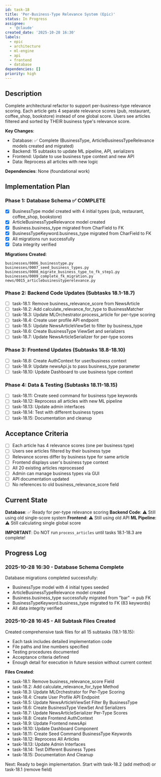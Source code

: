```yaml
---
id: task-18
title: 'Per-Business-Type Relevance System (Epic)'
status: In Progress
assignee:
  - '@claude'
created_date: '2025-10-28 16:30'
labels:
  - epic
  - architecture
  - ml-engine
  - api
  - frontend
  - database
dependencies: []
priority: high
---
```


## Description

<!-- SECTION:DESCRIPTION:BEGIN -->
Complete architectural refactor to support per-business-type relevance scoring. Each article gets 4 separate relevance scores (pub, restaurant, coffee_shop, bookstore) instead of one global score. Users see articles filtered and sorted by THEIR business type's relevance score.

**Key Changes**:
- Database: ✅ Complete (BusinessType, ArticleBusinessTypeRelevance models created and migrated)
- Backend: 15 subtasks to update ML pipeline, API, serializers
- Frontend: Update to use business type context and new API
- Data: Reprocess all articles with new logic

**Dependencies**: None (foundational work)
<!-- SECTION:DESCRIPTION:END -->

## Implementation Plan

### Phase 1: Database Schema ✅ COMPLETE
- [x] BusinessType model created with 4 initial types (pub, restaurant, coffee_shop, bookstore)
- [x] ArticleBusinessTypeRelevance model created
- [x] Business.business_type migrated from CharField to FK
- [x] BusinessTypeKeyword.business_type migrated from CharField to FK
- [x] All migrations run successfully
- [x] Data integrity verified

**Migrations Created**:
```
businesses/0006_businesstype.py
businesses/0007_seed_business_types.py
businesses/0008_migrate_business_type_to_fk_step1.py
businesses/0009_complete_fk_migration.py
news/0015_articlebusinesstyperelevance.py
```

### Phase 2: Backend Code Updates (Subtasks 18.1-18.7)
- [ ] task-18.1: Remove business_relevance_score from NewsArticle
- [ ] task-18.2: Add calculate_relevance_for_type to BusinessMatcher
- [ ] task-18.3: Update MLOrchestrator.process_article for per-type scoring
- [ ] task-18.4: Create user profile API endpoint
- [ ] task-18.5: Update NewsArticleViewSet to filter by business_type
- [ ] task-18.6: Create BusinessType ViewSet and serializers
- [ ] task-18.7: Update NewsArticleSerializer for per-type scores

### Phase 3: Frontend Updates (Subtasks 18.8-18.10)
- [ ] task-18.8: Create AuthContext for user/business context
- [ ] task-18.9: Update newsApi.js to pass business_type parameter
- [ ] task-18.10: Update Dashboard to use business type context

### Phase 4: Data & Testing (Subtasks 18.11-18.15)
- [ ] task-18.11: Create seed command for business type keywords
- [ ] task-18.12: Reprocess all articles with new ML pipeline
- [ ] task-18.13: Update admin interfaces
- [ ] task-18.14: Test with different business types
- [ ] task-18.15: Documentation and cleanup

## Acceptance Criteria

- [ ] Each article has 4 relevance scores (one per business type)
- [ ] Users see articles filtered by their business type
- [ ] Relevance scores differ by business type for same article
- [ ] Frontend displays user's business type context
- [ ] All 20 existing articles reprocessed
- [ ] Admin can manage business types via GUI
- [ ] API documentation updated
- [ ] No references to old business_relevance_score field

## Current State

**Database**: ✅ Ready for per-type relevance scoring
**Backend Code**: ⚠️ Still using old single-score system
**Frontend**: ⚠️ Still using old API
**ML Pipeline**: ⚠️ Still calculating single global score

**IMPORTANT**: Do NOT run `process_articles` until tasks 18.1-18.3 are complete!

## Progress Log

### 2025-10-28 16:30 - Database Schema Complete
Database migrations completed successfully:
- BusinessType model with 4 initial types seeded
- ArticleBusinessTypeRelevance model created
- Business.business_type successfully migrated from "bar" → pub FK
- BusinessTypeKeyword.business_type migrated to FK (83 keywords)
- All data integrity verified

### 2025-10-28 16:45 - All Subtask Files Created
Created comprehensive task files for all 15 subtasks (18.1-18.15):
- Each task includes detailed implementation code
- File paths and line numbers specified
- Testing procedures documented
- Acceptance criteria defined
- Enough detail for execution in future session without current context

**Files Created**:
- task-18.1: Remove business_relevance_score Field
- task-18.2: Add calculate_relevance_for_type Method
- task-18.3: Update MLOrchestrator for Per-Type Scoring
- task-18.4: Create User Profile API Endpoint
- task-18.5: Update NewsArticleViewSet Filter By BusinessType
- task-18.6: Create BusinessType ViewSet And Serializers
- task-18.7: Update NewsArticleSerializer Per-Type Scores
- task-18.8: Create Frontend AuthContext
- task-18.9: Update Frontend newsApi
- task-18.10: Update Dashboard Component
- task-18.11: Create Seed Command BusinessType Keywords
- task-18.12: Reprocess All Articles
- task-18.13: Update Admin Interfaces
- task-18.14: Test Different Business Types
- task-18.15: Documentation And Cleanup

Next: Ready to begin implementation. Start with task-18.2 (add method) or task-18.1 (remove field)

